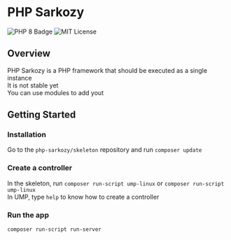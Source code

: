 # PHP Sarkozy
![PHP 8 Badge](https://img.shields.io/badge/language-php-purple)
![MIT License](https://img.shields.io/badge/license-MIT-green)
## Overview
PHP Sarkozy is a PHP framework that should be executed as a single instance\
It is not stable yet\
You can use modules to add yout 
## Getting Started
### Installation
Go to the `php-sarkozy/skeleton` repository and run
```composer update```
### Create a controller
In the skeleton, run `composer run-script ump-linux` or `composer run-script ump-linux`\
In UMP, type `help` to know how to create a controller
### Run the app
```composer run-script run-server```
